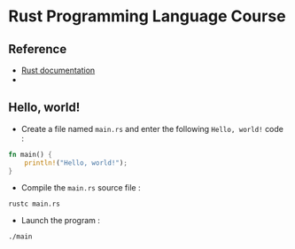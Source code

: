 # Rust Programming Language Course

## Reference

* [Rust documentation](https://doc.rust-lang.org/book/title-page.html)
* []()

## Hello, world!

* Create a file named `main.rs` and enter the following `Hello, world!` code :
```rust
fn main() {
    println!("Hello, world!");
}
```

* Compile the `main.rs` source file :
```
rustc main.rs
```

* Launch the program :
```
./main
```